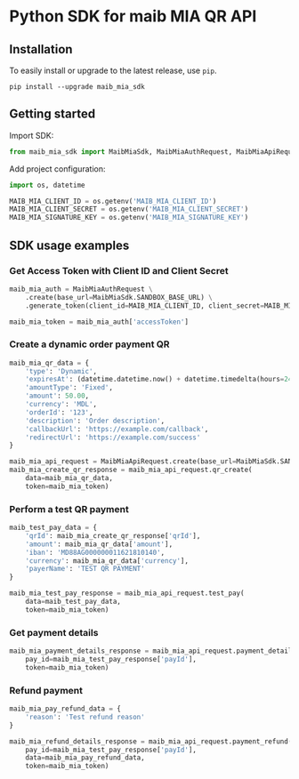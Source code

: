 # Python SDK for maib MIA QR API

## Installation
To easily install or upgrade to the latest release, use `pip`.
```shell
pip install --upgrade maib_mia_sdk
```

## Getting started
Import SDK:

```python
from maib_mia_sdk import MaibMiaSdk, MaibMiaAuthRequest, MaibMiaApiRequest
```

Add project configuration:

```python
import os, datetime

MAIB_MIA_CLIENT_ID = os.getenv('MAIB_MIA_CLIENT_ID')
MAIB_MIA_CLIENT_SECRET = os.getenv('MAIB_MIA_CLIENT_SECRET')
MAIB_MIA_SIGNATURE_KEY = os.getenv('MAIB_MIA_SIGNATURE_KEY')
```

## SDK usage examples
### Get Access Token with Client ID and Client Secret

```python
maib_mia_auth = MaibMiaAuthRequest \
    .create(base_url=MaibMiaSdk.SANDBOX_BASE_URL) \
    .generate_token(client_id=MAIB_MIA_CLIENT_ID, client_secret=MAIB_MIA_CLIENT_SECRET)

maib_mia_token = maib_mia_auth['accessToken']
```

### Create a dynamic order payment QR

```python
maib_mia_qr_data = {
    'type': 'Dynamic',
    'expiresAt': (datetime.datetime.now() + datetime.timedelta(hours=24)).isoformat(),
    'amountType': 'Fixed',
    'amount': 50.00,
    'currency': 'MDL',
    'orderId': '123',
    'description': 'Order description',
    'callbackUrl': 'https://example.com/callback',
    'redirectUrl': 'https://example.com/success'
}

maib_mia_api_request = MaibMiaApiRequest.create(base_url=MaibMiaSdk.SANDBOX_BASE_URL)
maib_mia_create_qr_response = maib_mia_api_request.qr_create(
    data=maib_mia_qr_data,
    token=maib_mia_token)
```

### Perform a test QR payment

```python
maib_test_pay_data = {
    'qrId': maib_mia_create_qr_response['qrId'],
    'amount': maib_mia_qr_data['amount'],
    'iban': 'MD88AG000000011621810140',
    'currency': maib_mia_qr_data['currency'],
    'payerName': 'TEST QR PAYMENT'
}

maib_mia_test_pay_response = maib_mia_api_request.test_pay(
    data=maib_test_pay_data,
    token=maib_mia_token)
```

### Get payment details

```python
maib_mia_payment_details_response = maib_mia_api_request.payment_details(
    pay_id=maib_mia_test_pay_response['payId'],
    token=maib_mia_token)
```

### Refund payment

```python
maib_mia_pay_refund_data = {
    'reason': 'Test refund reason'
}

maib_mia_refund_details_response = maib_mia_api_request.payment_refund(
    pay_id=maib_mia_test_pay_response['payId'],
    data=maib_mia_pay_refund_data,
    token=maib_mia_token)
```